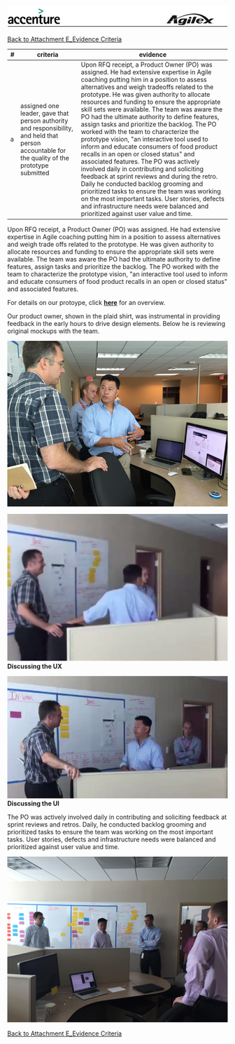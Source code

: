 ![alt tag](https://github.com/AccentureFed/18FRFQ-Response/raw/master/process-documentation/agile-process-photos/response-images/proposal-header.png)

[Back to Attachment E_Evidence Criteria](https://github.com/AccentureFed/18FRFQ-Response/blob/master/process-documentation/evidence/README.md)

|#|criteria|evidence|
|-------|---------------|------------------|
|a|assigned one leader, gave that person authority and responsibility, and held that person accountable for the quality of the prototype submitted| Upon RFQ receipt, a Product Owner (PO) was assigned. He had extensive expertise in Agile coaching putting him in a position to assess alternatives and weigh tradeoffs related to the prototype. He was given authority to allocate resources and funding to ensure the appropriate skill sets were available.   The team was aware the PO had the ultimate authority to define features, assign tasks and prioritize the backlog.  The PO worked with the team to characterize the prototype vision, "an interactive tool used to inform and educate consumers of food product recalls in an open or closed status" and associated features. The PO was actively involved daily in contributing and soliciting feedback at sprint reviews and during the retro. Daily he conducted backlog grooming and prioritized tasks to ensure the team was working on the most important tasks. User stories, defects and infrastructure needs were balanced and prioritized against user value and time. |

Upon RFQ receipt, a Product Owner (PO) was assigned. He had extensive expertise in Agile coaching putting him in a position to assess alternatives and weigh trade offs related to the prototype. He was given authority to allocate resources and funding to ensure the appropriate skill sets were available. The team was aware the PO had the ultimate authority to define features, assign tasks and prioritize the backlog. The PO worked with the team to characterize the prototype vision, "an interactive tool used to inform and educate consumers of food product recalls in an open or closed status" and associated features. 

For details on our protoype, click **[here](https://github.com/AccentureFed/18FRFQ-Response/blob/master/process-documentation/user-centric-design/prototype%20overview.pptx?raw=true)** for an overview. 

Our product owner, shown in the plaid shirt, was instrumental in providing feedback in the early hours to drive design elements. Below he is reviewing original mockups with the team.

![alt tag](https://github.com/AccentureFed/18FRFQ-Response/blob/master/process-documentation/agile-process-photos/process-photos/prototype-discussion%20%28added%206.23%29.png)

<a href="https://vimeo.com/132240357" target="_blank">![ScreenShot](https://github.com/AccentureFed/18FRFQ-Response/blob/master/process-documentation/testing-screenshots/user-interaction-discussion.png?raw=true)</a>
<br>
**Discussing the UX**


<a href="https://vimeo.com/132240052" target="_blank">![ScreenShot](https://github.com/AccentureFed/18FRFQ-Response/blob/master/process-documentation/testing-screenshots/user-interface-discussion.png?raw=true) </a><br>
**Discussing the UI**


The PO was actively involved daily in contributing and soliciting feedback at sprint reviews and retros. Daily, he conducted backlog grooming and prioritized tasks to ensure the team was working on the most important tasks. User stories, defects and infrastructure needs were balanced and prioritized against user value and time. 

![alt tag](https://github.com/AccentureFed/18FRFQ-Response/blob/master/process-documentation/agile-process-photos/process-photos/6.24.2015%2009.33%20-%20standup.JPG?raw=true>)

[Back to Attachment E_Evidence Criteria](https://github.com/AccentureFed/18FRFQ-Response/blob/master/process-documentation/evidence/README.md)
